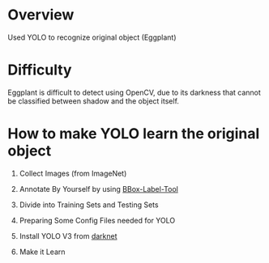 # Overview
Used YOLO to recognize original object (Eggplant)

# Difficulty
Eggplant is difficult to detect using OpenCV,
due to its darkness that cannot be classified between shadow and the object itself.

# How to make YOLO learn the original object
1. Collect Images (from ImageNet) 
2. Annotate By Yourself by using [BBox-Label-Tool](https://github.com/puzzledqs/BBox-Label-Tool)
3. Divide into Training Sets and Testing Sets
4. Preparing Some Config Files needed for YOLO

5. Install YOLO V3 from [darknet](https://pjreddie.com/darknet/yolo/)
6. Make it Learn
